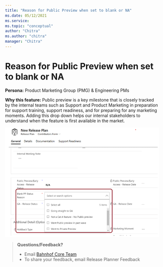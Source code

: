 ```yaml
---
title: "Reason for Public Preview when set to blank or NA"
ms.date: 05/12/2021
ms.service: 
ms.topic: "conceptual"
author: "Chitra"
ms.author: "chitra"
manager: "Chitra"
---
```


# Reason for Public Preview when set to blank or NA


**Persona:** Product Marketing Group (PMG) & Engineering PMs

**Why this feature:**
Public preview is a key milestone that is closely tracked by the internal teams such as Support and Product Marketing in preparation for support training, support readiness, and for preparing for any marketing moments. Adding this drop down helps our internal stakeholders to understand when the feature is first available in the market. 


![Step two](media/Image6.png "Step two")

>
>  **Questions/Feedback?**
>
> - Email [Bahnhof Core Team]( bahnhofcoreteam@microsoft.com) 
> - To share your feedback, email Release Planner Feedback
> 

